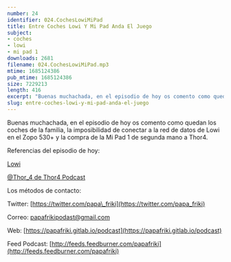 ```yaml
---
number: 24
identifier: 024.CochesLowiMiPad
title: Entre Coches Lowi Y Mi Pad Anda El Juego
subject:
- coches
- lowi
- mi pad 1
downloads: 2681
filename: 024.CochesLowiMiPad.mp3
mtime: 1685124386
pub_mtime: 1685124386
size: 7229213
length: 416
excerpt: "Buenas muchachada, en el episodio de hoy os comento como quedan los coches de la familia, la imposibilidad de conectar a la red de datos de Lowi en el Zopo 530+ y la compra de la Mi Pad 1 de segunda mano a Thor4.\n\nReferencias del episodio de hoy:\n\n[  \n](https://www.lowi.es/)\n\n[Lowi](https://www.lowi.es/)\n\n[@Thor\\_4 de Thor4 Podcast](https://twitter.com/t"
slug: entre-coches-lowi-y-mi-pad-anda-el-juego
---
```

Buenas muchachada, en el episodio de hoy os comento como quedan los coches de la familia, la imposibilidad de conectar a la red de datos de Lowi en el Zopo 530+ y la compra de la Mi Pad 1 de segunda mano a Thor4.

Referencias del episodio de hoy:

[
](https://www.lowi.es/)

[Lowi](https://www.lowi.es/)

[@Thor\_4 de Thor4 Podcast](https://twitter.com/thor_4)

Los métodos de contacto:

Twitter: [https://twitter.com/papa\_friki](https://twitter.com/papa_friki)

Correo: [papafrikipodast@gmail.com](https://archive.org/details/papafrikipodast@gmail.com)

Web: [https://papafriki.gitlab.io/podcast](https://papafriki.gitlab.io/podcast)

Feed Podcast: [http://feeds.feedburner.com/papafriki](http://feeds.feedburner.com/papafriki)